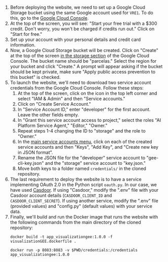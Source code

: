 1. Before deploying the website, we need to set up a Google Cloud Storage bucket using the same Google account used for `VRE1`. To do this, go to the [Google Cloud Console](https://console.cloud.google.com/).
2. At the top of the screen, you will see: "Start your free trial with a $300 credit. Don't worry, you won't be charged if credits run out." Click on "Start for free."
3. Set up your account with your personal details and credit card information.
4. Now, a Google Cloud Storage bucket will be created. Click on "Create" at the top of the screen [in the storage section](https://console.cloud.google.com/storage) of the Google Cloud Console. The bucket name should be "parcelas." Select the region for your bucket and click "Create." A prompt will appear asking if the bucket should be kept private, make sure "Apply public access prevention to this bucket" is checked.
5. To launch the website, we'll need to download two service account credentials from the Google Cloud Console. Follow these steps:
    1. At the top of the screen, click on the icon in the top left corner and select "IAM & Admin" and then "Service accounts."
    2. Click on "Create Service Account."
    3. In "Service Account ID," enter "developer" for the first account. Leave the other fields empty.
    4. In "Grant this service account access to project," select the roles "AI Platform Service Agent," "Editor," "Owner."
    5. Repeat steps 1-4 changing the ID to "storage" and the role to "Owner."
    6. In the [main service accounts menu](https://console.cloud.google.com/iam-admin/serviceaccounts), click on each of the created service accounts and then "Keys", "Add Key", and "Create new key in JSON format".
    7. Rename the JSON file for the "developer" service account to "gee-cli-key.json" and the "storage" service account to "key.json."
    8. Move both keys to a folder named `credentials/` in the cloned repository.
6. The last requirement to deploy the website is to have a service implementing OAuth 2.0 in the Python script `oauth.py`. In our case, we have used [Casdoor](https://casdoor.org/docs/how-to-connect/oauth/). If using "Casdoor," modify the ".env" file with your Casdoor account details (`CASDOOR_CLIENT_ID` and `CASDOOR_CLIENT_SECRET`). If using another service, modify the ".env" file (provided values) and "config.py" (default values) with your service data.
7. Finally, we'll build and run the Docker image that runs the website with the following commands from the main directory of the cloned repository:
    ```
    docker build -t app_visualizationgee:1.0.0 -f visualizationGEE.dockerfile .
    ```
    ```
    docker run -p 8083:8083 -v $PWD/credentials:/credentials app_visualizationgee:1.0.0
    ```